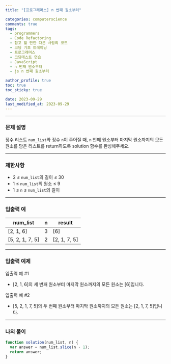 ```yaml
---
title: "[프로그래머스] n 번째 원소부터"

categories: computerscience
comments: true
tags:
  - programmers
  - Code Refactoring
  - 참고 할 만한 다른 사람의 코드
  - 코딩 기초 트레이닝
  - 프로그래머스
  - 코딩테스트 연습
  - JavaScript
  - n 번째 원소부터
  - js n 번째 원소부터

author_profile: true
toc: true
toc_sticky: true

date: 2023-09-29
last_modified_at: 2023-09-29
---
```


---

### 문제 설명

정수 리스트 `num_list`와 정수 `n`이 주어질 때, `n` 번째 원소부터 마지막 원소까지의 모든 원소를 담은 리스트를 return하도록 solution 함수를 완성해주세요.

---

### 제한사항

- 2 ≤ `num_list`의 길이 ≤ 30
- 1 ≤ `num_list`의 원소 ≤ 9
- 1 ≤ `n` ≤ `num_list`의 길이

---

### 입출력 예

| num_list        | n   | result       |
| --------------- | --- | ------------ |
| [2, 1, 6]       | 3   | [6]          |
| [5, 2, 1, 7, 5] | 2   | [2, 1, 7, 5] |

---

### 입출력 예제

입출력 예 #1

- [2, 1, 6]의 세 번째 원소부터 마지막 원소까지의 모든 원소는 [6]입니다.

입출력 예 #2

- [5, 2, 1, 7, 5]의 두 번째 원소부터 마지막 원소까지의 모든 원소는 [2, 1, 7, 5]입니다.

---

### 나의 풀이

```jsx
function solution(num_list, n) {
  var answer = num_list.slice(n - 1);
  return answer;
}
```
